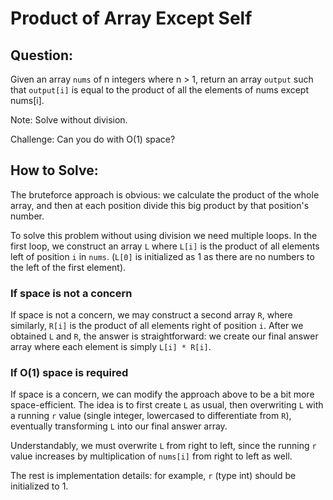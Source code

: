 # Product of Array Except Self

## Question:

Given an array `nums` of n integers where n > 1, return an array
`output` such that `output[i]` is equal to the product of all the
elements of nums except nums[i].

Note: Solve without division.

Challenge: Can you do with O(1) space?

## How to Solve:

The bruteforce approach is obvious: we calculate the product of the
whole array, and then at each position divide this big product by that
position's number.

To solve this problem without using division we need multiple
loops. In the first loop, we construct an array `L` where `L[i]` is
the product of all elements left of position `i` in `nums`. (`L[0]` is
initialized as 1 as there are no numbers to the left of the first
element).

### If space is not a concern

If space is not a concern, we may construct a second array `R`, where
similarly, `R[i]` is the product of all elements right of position
`i`. After we obtained `L` and `R`, the answer is straightforward: we
create our final answer array where each element is simply `L[i] *
R[i]`.


### If O(1) space is required

If space is a concern, we can modify the approach above to be a bit
more space-efficient. The idea is to first create `L` as usual, then
overwriting `L` with a running `r` value (single integer, lowercased
to differentiate from `R`), eventually transforming `L` into our final
answer array.

Understandably, we must overwrite `L` from right to left, since the
running `r` value increases by multiplication of `nums[i]` from right
to left as well.

The rest is implementation details: for example, `r` (type int) should
be initialized to 1.
